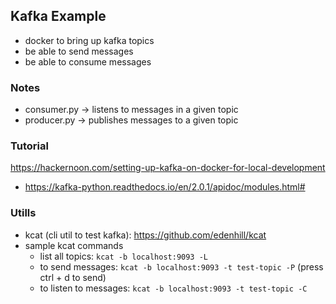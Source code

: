 ## Kafka Example

- docker to bring up kafka topics
- be able to send messages
- be able to consume messages

### Notes

- consumer.py -> listens to messages in a given topic
- producer.py -> publishes messages to a given topic

### Tutorial

https://hackernoon.com/setting-up-kafka-on-docker-for-local-development

- https://kafka-python.readthedocs.io/en/2.0.1/apidoc/modules.html#

### Utills

- kcat (cli util to test kafka): https://github.com/edenhill/kcat
- sample kcat commands
  - list all topics: `kcat -b localhost:9093 -L`
  - to send messages: `kcat -b localhost:9093 -t test-topic -P` (press ctrl + d to send)
  - to listen to messages: `kcat -b localhost:9093 -t test-topic -C`
